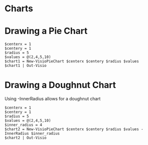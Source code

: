 # Charts

# Drawing a Pie Chart

	$centerx = 1
	$centery = 1
	$radius = 5
	$values = @(2,4,5,10)
	$chart1 = New-VisioPieChart $centerx $centery $radius $values
	$chart1 | Out-Visio

# Drawing a Doughnut Chart

Using -InnerRadius allows for a doughnut chart

	$centerx = 1
	$centery = 1
	$radius = 5
	$values = @(2,4,5,10)
	$inner_radius = 4
	$chart2 = New-VisioPieChart $centerx $centery $radius $values -InnerRadius $inner_radius
	$chart2 | Out-Visio

